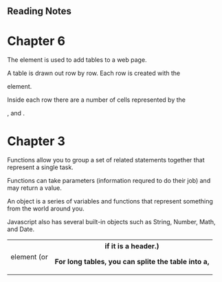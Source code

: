 ## Reading Notes

# Chapter 6

The <table> element is used to add tables to a web page. 
  
  A table is drawn out row by row. Each row is created with the <tr> element.
  
  Inside each row there are a number of cells represented by the <td> element (or <th> if it is a header.)
  
  For long tables, you can splite the table into a<thread>, <tbody>, and <tfoot>.
  
  

# Chapter 3

Functions allow you to group a set of related statements together that represent a single task.

Functions can take parameters (information requred to do their job) and may return a value.

An object is a series of variables and functions that represent something from the world around you. 

Javascript also has several built-in objects such as String, Number, Math, and Date. 
